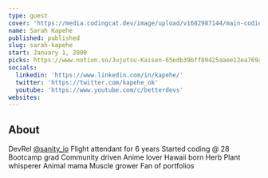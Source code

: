 ```yaml
---
type: guest
cover: 'https://media.codingcat.dev/image/upload/v1682987144/main-codingcatdev-photo/podcast-guest/kapehe_ok'
name: Sarah Kapehe
published: published
slug: sarah-kapehe
start: January 1, 2000
picks: https://www.notion.so/Jujutsu-Kaisen-65edb39bff89425aaee12ea769af8e04, https://www.notion.so/Your-lie-in-April-7800223bf69e4d0ea76836d0272bc9b9
socials:
  linkedin: 'https://www.linkedin.com/in/kapehe/'
  twitter: 'https://twitter.com/kapehe_ok'
  youtube: 'https://www.youtube.com/c/betterdevs'
websites:
---
```


## About

DevRel [@sanity_io](https://sanity.io)
Flight attendant for 6 years
Started coding @ 28
Bootcamp grad
Community driven
Anime lover
Hawaii born
Herb Plant whisperer
Animal mama
Muscle grower
Fan of portfolios
